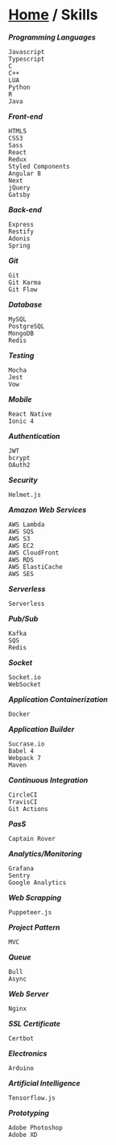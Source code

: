 # [Home](README.md) / Skills

***Programming Languages***
```
Javascript
Typescript
C
C++
LUA
Python
R
Java
```

***Front-end***
```
HTML5
CSS3
Sass
React
Redux
Styled Components
Angular 8
Next
jQuery
Gatsby
```

***Back-end***
```
Express
Restify
Adonis
Spring
```

***Git***
```
Git
Git Karma
Git Flow
```

***Database***
```
MySQL
PostgreSQL
MongoDB
Redis
```

***Testing***
```
Mocha
Jest
Vow
```

***Mobile***
```
React Native
Ionic 4
```

***Authentication***
```
JWT
bcrypt
OAuth2
```

***Security***
```
Helmet.js
```

***Amazon Web Services***
```
AWS Lambda
AWS SQS
AWS S3
AWS EC2
AWS CloudFront
AWS RDS
AWS ElastiCache
AWS SES
```

***Serverless***
```
Serverless
```

***Pub/Sub***
```
Kafka
SQS
Redis
```

***Socket***
```
Socket.io
WebSocket
```

***Application Containerization***
```
Docker
```

***Application Builder***
```
Sucrase.io
Babel 4
Webpack 7
Maven
```

***Continuous Integration***
```
CircleCI
TravisCI
Git Actions
```

***PasS***
```
Captain Rover
```

***Analytics/Monitoring***
```
Grafana
Sentry
Google Analytics
```

***Web Scrapping***
```
Puppeteer.js
```

***Project Pattern***
```
MVC
```

***Queue***
```
Bull
Async
```

***Web Server***
```
Nginx
```

***SSL Certificate***
```
Certbot
```

***Electronics***
```
Arduino
```

***Artificial Intelligence***
```
Tensorflow.js
```

***Prototyping***
```
Adobe Photoshop
Adobe XD
```
